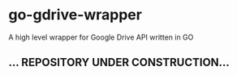 # go-gdrive-wrapper
A high level wrapper for Google Drive API written in GO



## ... REPOSITORY UNDER CONSTRUCTION...
